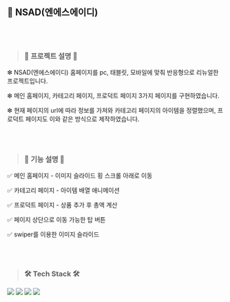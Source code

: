 ## 👖 NSAD(엔에스에이디)


<br/><br/>
>
> ###  📝 프로젝트 설명 📝
>


  ❇ NSAD(엔에스에이디) 홈페이지를 pc, 태블릿, 모바일에 맞춰 반응형으로 리뉴얼한 프로젝트입니다.
  
  
  ❇ 메인 홈페이지, 카테고리 페이지, 프로덕트 페이지 3가지 페이지를 구현하였습니다.
  
  
  ❇ 현재 페이지의 url에 따라 정보를 가져와 카테고리 페이지의 아이템을 정렬했으며, 프로덕트 페이지도 이와 같은 방식으로 제작하였습니다.

<br/><br/>
>
> ###  📝 기능 설명 📝
> 




  ✅ 메인 홈페이지 - 이미지 슬라이드 횡 스크롤 아래로 이동
  
  
  ✅ 카테고리 페이지 - 아이템 배열 애니메이션
  
  
  ✅ 프로덕트 페이지 - 상품 추가 후 총액 계산
  
  
  ✅ 페이지 상단으로 이동 가능한 탑 버튼
  
  
  ✅ swiper를 이용한 이미지 슬라이드
 
<br/><br/>
>
> ###  🛠 Tech Stack 🛠
>



<p>
  <img src="https://img.shields.io/badge/html5-E34F26?style=for-the-badge&logo=html5&logoColor=white">
  <img src="https://img.shields.io/badge/css-1572B6?style=for-the-badge&logo=css3&logoColor=white">
  <img src="https://img.shields.io/badge/javascript-F7DF1E?style=for-the-badge&logo=javaScipt&logoColor=black"/>
  <img src="https://img.shields.io/badge/jquery-0769AD?style=for-the-badge&logo=jquery&logoColor=white">
</p>
   
  
